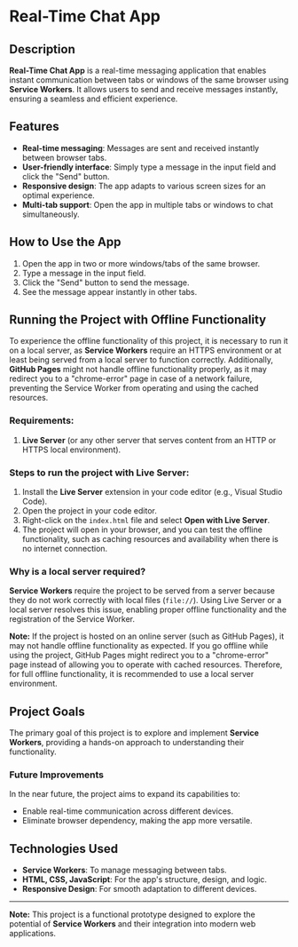 # Real-Time Chat App

## Description
**Real-Time Chat App** is a real-time messaging application that enables instant communication between tabs or windows of the same browser using **Service Workers**. It allows users to send and receive messages instantly, ensuring a seamless and efficient experience.

## Features
- **Real-time messaging**: Messages are sent and received instantly between browser tabs.
- **User-friendly interface**: Simply type a message in the input field and click the "Send" button.
- **Responsive design**: The app adapts to various screen sizes for an optimal experience.
- **Multi-tab support**: Open the app in multiple tabs or windows to chat simultaneously.

## How to Use the App
1. Open the app in two or more windows/tabs of the same browser.
2. Type a message in the input field.
3. Click the "Send" button to send the message.
4. See the message appear instantly in other tabs.

## Running the Project with Offline Functionality

To experience the offline functionality of this project, it is necessary to run it on a local server, as **Service Workers** require an HTTPS environment or at least being served from a local server to function correctly. Additionally, **GitHub Pages** might not handle offline functionality properly, as it may redirect you to a "chrome-error" page in case of a network failure, preventing the Service Worker from operating and using the cached resources.

### Requirements:

1. **Live Server** (or any other server that serves content from an HTTP or HTTPS local environment).

### Steps to run the project with Live Server:

1. Install the **Live Server** extension in your code editor (e.g., Visual Studio Code).
2. Open the project in your code editor.
3. Right-click on the `index.html` file and select **Open with Live Server**.
4. The project will open in your browser, and you can test the offline functionality, such as caching resources and availability when there is no internet connection.

### Why is a local server required?

**Service Workers** require the project to be served from a server because they do not work correctly with local files (`file://`). Using Live Server or a local server resolves this issue, enabling proper offline functionality and the registration of the Service Worker.

**Note:** If the project is hosted on an online server (such as GitHub Pages), it may not handle offline functionality as expected. If you go offline while using the project, GitHub Pages might redirect you to a "chrome-error" page instead of allowing you to operate with cached resources. Therefore, for full offline functionality, it is recommended to use a local server environment.

## Project Goals
The primary goal of this project is to explore and implement **Service Workers**, providing a hands-on approach to understanding their functionality.

### Future Improvements
In the near future, the project aims to expand its capabilities to:
- Enable real-time communication across different devices.
- Eliminate browser dependency, making the app more versatile.

## Technologies Used
- **Service Workers**: To manage messaging between tabs.
- **HTML, CSS, JavaScript**: For the app's structure, design, and logic.
- **Responsive Design**: For smooth adaptation to different devices.

---
**Note:** This project is a functional prototype designed to explore the potential of **Service Workers** and their integration into modern web applications.
